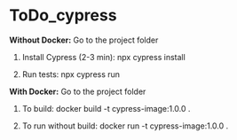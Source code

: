 # ToDo_cypress

**Without Docker:**
Go to the project folder

1) Install Cypress (2-3 min): npx cypress install

2) Run tests: npx cypress run


**With Docker:**
Go to the project folder

1) To build: docker build -t cypress-image:1.0.0 .

2) To run without build: docker run -t cypress-image:1.0.0 .
